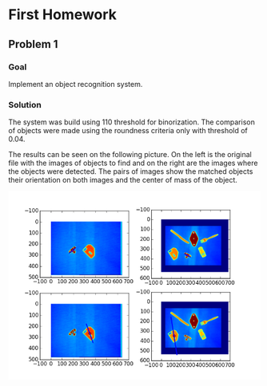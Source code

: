 # First Homework

## Problem 1

### Goal

Implement an object recognition system.

### Solution

The system was build using 110 threshold for binorization. The comparison of objects were made using
the roundness criteria only with threshold of 0.04.

The results can be seen on the following picture. On the left is the original file with the images of objects
to find and on the right are the images where the objects were detected. The pairs of images show the matched objects
their orientation on both images and the center of mass of the object.

![Alt text](task_1_results.png?raw=true "Optional Title")
